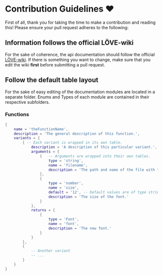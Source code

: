 # Contribution Guidelines :heart:

First of all, thank you for taking the time to make a contribution and reading this! Please ensure your pull request adheres to the following:

## Information follows the official LÖVE-wiki

For the sake of coherence, the api documentation should follow the official [LÖVE-wiki](https://love2d.org/wiki). If there is something you want to change, make sure that you edit the wiki __first__ before submitting a pull request.

## Follow the default table layout

For the sake of easy editing of the documentation modules are located in a separate folder. Enums and Types of each module are contained in their respective subfolders.

### Functions

```lua
{
    name = 'theFunctionName',
    description = 'The general description of this function.',
    variants = {
        { -- Each variant is wrapped in its own table.
            description = 'A description of this particular variant.',
            arguments = {
                {   -- Arguments are wrapped into their own tables.
                    type = 'string',
                    name = 'filename',
                    description = 'The path and name of the file with the font.'
                },
                {
                    type = 'number',
                    name = 'size',
                    default = '12', -- Default values are of type string!
                    description = 'The size of the font.'
                }
            },
            returns = {
                {
                    type = 'Font',
                    name = 'font',
                    description = 'The new font.'
                }
            }
        },
        {
            -- Another variant
            -- ...
        }
    }
}
```
